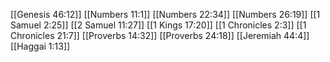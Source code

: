 [[Genesis 46:12]]
[[Numbers 11:1]]
[[Numbers 22:34]]
[[Numbers 26:19]]
[[1 Samuel 2:25]]
[[2 Samuel 11:27]]
[[1 Kings 17:20]]
[[1 Chronicles 2:3]]
[[1 Chronicles 21:7]]
[[Proverbs 14:32]]
[[Proverbs 24:18]]
[[Jeremiah 44:4]]
[[Haggai 1:13]]
